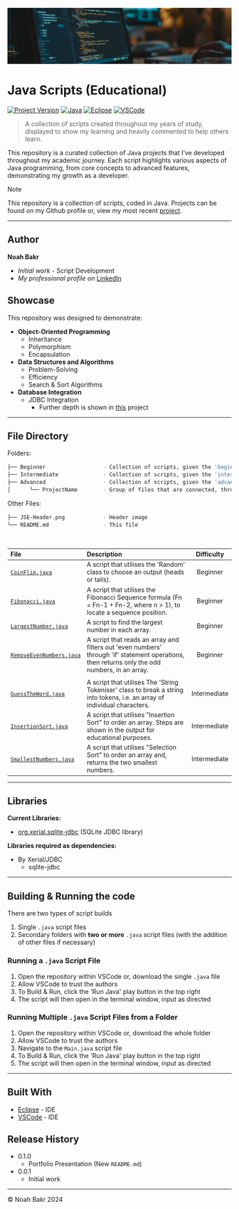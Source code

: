 [![header][header-url]][header-link]

# Java Scripts (Educational)
[![Project Version][version-image]][version-url]
[![Java][Java-image]][Java-url]
[![Eclipse][Eclipse-image]][Eclipse-url]
[![VSCode][VSCode-image]][VSCode-url]

> A collection of scripts created throughout my years of study, displayed to show my learning and heavily commented to help others learn.

This repository is a curated collection of Java projects that I’ve developed throughout my academic journey. Each script highlights various aspects of Java programming, from core concepts to advanced features, demonstrating my growth as a developer.

> [!NOTE]  
> This repository is a collection of scripts, coded in Java. Projects can be found on my Github profile or, view my most recent [project][PS1-url].

---
## Author

**Noah Bakr** 
* *Initial work* - Script Development
* *My professional profile on* [LinkedIn][linkedin-url]

## Showcase

This repository was designed to demonstrate:

* **Object-Oriented Programming**
  * Inheritance
  * Polymorphism
  * Encapsulation
* **Data Structures and Algorithms**
  * Problem-Solving
  * Efficiency
  * Search &amp; Sort Algorithms
* **Database Integration**
  * JDBC Integration
    * Further depth is shown in [this][PS1-url] project

---

## File Directory
Folders:
```bash
├── Beginner                  - Collection of scripts, given the 'beginner' difficulty rating
├── Intermediate              - Collection of scripts, given the 'intermediate' difficulty rating
├── Advanced                  - Collection of scripts, given the 'advanced' difficulty rating
│      └── ProjectName        - Group of files that are connected, through file reference and inheritance
```

Other Files:
```bash
├── JSE-Header.png            - Header image
└── README.md                 - This file
```
<br>

| File | Description | Difficulty |
| :--- | :--- | :---: |
| [``CoinFlip.java``][CoinFlip-url] | A script that utilises the 'Random' class to choose an output (heads or tails). | Beginner |
| [``Fibonacci.java``][Fibonacci-url] | A script that utilises the Fibonacci Sequence formula (Fn = Fn-1 + Fn-2, where n > 1), to locate a sequence position. | Beginner |
| [``LargestNumber.java``][LargestNumber-url] | A script to find the largest number in each array. | Beginner |
| [``RemoveEvenNumbers.java``][RemoveEvenNumbers-url] | A script that reads an array and filters out 'even numbers' through 'if' statement operations, then returns only the odd numbers, in an array. | Beginner |
||||
| [``GuessTheWord.java``][GuessTheWord-url] | A script that utilises The 'String Tokeniser' class to break a string into tokens, i.e. an array of individual characters. | Intermediate |
| [``InsertionSort.java``][InsertionSort-url] | A script that utilises "Insertion Sort" to order an array. Steps are shown in the output for educational purposes. | Intermediate |
| [``SmallestNumbers.java``][SmallestNumbers-url] | A script that utilises "Selection Sort" to order an array and, returns the two smallest numbers. | Intermediate |

---

## Libraries
**Current Libraries:**
* [org.xerial.sqlite-jdbc][xerial-sqlite-jdbc-url] (SQLite JDBC library)

**Libraries required as dependencies:**
* By Xerial/JDBC
   * sqlite-jdbc

---

## Building & Running the code
There are two types of script builds
1. Single ``.java`` script files
2. Secondary folders with **two or more** ``.java`` script files (with the addition of other files if necessary)

### Running a ``.java`` Script File
1. Open the repository within VSCode or, download the single ``.java`` file
2. Allow VSCode to trust the authors
3. To Build & Run, click the 'Run Java' play button in the top right
4. The script will then open in the terminal window, input as directed

### Running Multiple ``.java`` Script Files from a Folder
1. Open the repository within VSCode or, download the whole folder
2. Allow VSCode to trust the authors
3. Navigate to the ``Main.java`` script file
3. To Build & Run, click the 'Run Java' play button in the top right
4. The script will then open in the terminal window, input as directed

---

## Built With

* [Eclipse](https://eclipseide.org/) - IDE
* [VSCode](https://code.visualstudio.com/) - IDE

## Release History

* 0.1.0
    * Portfolio Presentation (New ``README.md``)
* 0.0.1
    * Initial work

---

&copy; Noah Bakr 2024

<!-- Markdown link & img dfn's -->

[header-url]: JSE-Header.png
[header-link]: https://github.com/Noah-Bakr

[Webpage-Showcase-image]: README-Images/Webpage-Showcase.png

[xerial-sqlite-jdbc-url]: https://github.com/xerial/sqlite-jdbc

[linkedin-url]: https://www.linkedin.com/in/Noah-Bakr
[PS1-url]: https://github.com/Noah-Bakr/Programming-Studio-1-Project

[version-image]: https://img.shields.io/badge/Version-1.0.0-brightgreen?style=for-the-badge&logo=appveyor
[version-url]: https://img.shields.io/badge/version-1.0.0-green

[Java-image]: https://img.shields.io/badge/Java-ED8B00?style=for-the-badge&logo=openjdk&logoColor=white
[Java-url]: https://img.shields.io/badge/Java-ED8B00?style=for-the-badge&logo=openjdk&logoColor=white

[Eclipse-image]: https://img.shields.io/badge/Eclipse-2C2255?style=for-the-badge&logo=eclipse&logoColor=white
[Eclipse-url]: https://img.shields.io/badge/Eclipse-2C2255?style=for-the-badge&logo=eclipse&logoColor=white

[VSCode-image]: https://img.shields.io/badge/Visual_Studio_Code-0078D4?style=for-the-badge&logo=visual%20studio%20code&logoColor=white
[VSCode-url]: https://img.shields.io/badge/Visual_Studio_Code-0078D4?style=for-the-badge&logo=visual%20studio%20code&logoColor=white

<!-- Links to Code Files -->
[CoinFlip-url]: https://github.com/Noah-Bakr/Java-Scripts-Educational/blob/main/Beginner/CoinFlip.java
[Fibonacci-url]: https://github.com/Noah-Bakr/Java-Scripts-Educational/blob/main/Beginner/Fibonacci.java
[RemoveEvenNumbers-url]: https://github.com/Noah-Bakr/Java-Scripts-Educational/blob/main/Beginner/RemoveEvenNumbers.java
[LargestNumber-url]: https://github.com/Noah-Bakr/Java-Scripts-Educational/blob/main/Beginner/LargestNumber.java

[GuessTheWord-url]: https://github.com/Noah-Bakr/Java-Scripts-Educational/blob/main/intermediate/GuessTheWord.java
[InsertionSort-url]: https://github.com/Noah-Bakr/Java-Scripts-Educational/blob/main/intermediate/InsertionSort.java
[SmallestNumbers-url]: https://github.com/Noah-Bakr/Java-Scripts-Educational/blob/main/intermediate/SmallestNumbers.java
